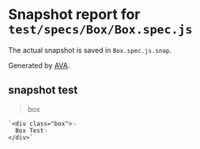 # Snapshot report for `test/specs/Box/Box.spec.js`

The actual snapshot is saved in `Box.spec.js.snap`.

Generated by [AVA](https://avajs.dev).

## snapshot test

> box

    `<div class="box">␊
      Box Test␊
    </div>`
